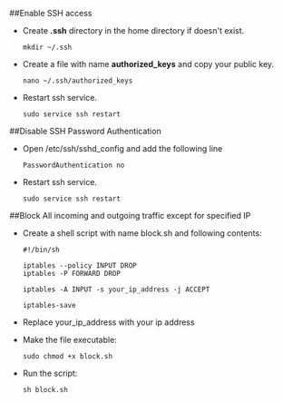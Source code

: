##Enable SSH access

* Create **.ssh** directory in the home directory if doesn't exist.

    ```
    mkdir ~/.ssh
    ```
* Create a file with name **authorized\_keys** and copy your public key.

    ```
    nano ~/.ssh/authorized_keys
    ```
* Restart ssh service.

    ```
    sudo service ssh restart
    ```


##Disable SSH Password Authentication

* Open /etc/ssh/sshd_config and add the following line

    ```
    PasswordAuthentication no
    ```
* Restart ssh service.
    
    ```
    sudo service ssh restart
    ```


##Block All incoming and outgoing traffic except for specified IP

* Create a shell script with name block.sh and following contents:

    ```
    #!/bin/sh

    iptables --policy INPUT DROP
    iptables -P FORWARD DROP
    
    iptables -A INPUT -s your_ip_address -j ACCEPT

    iptables-save
    ```
 * Replace your_ip_address with your ip address
* Make the file executable:

    ```
    sudo chmod +x block.sh
    ```
* Run the script:

    ```
    sh block.sh
    ```
